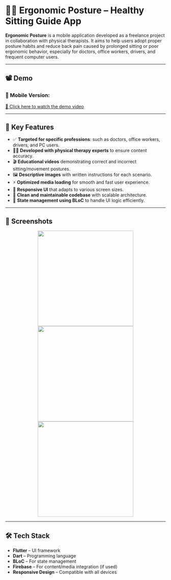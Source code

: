 # 🧘‍♂️ Ergonomic Posture – Healthy Sitting Guide App

**Ergonomic Posture** is a mobile application developed as a freelance project in collaboration with physical therapists. It aims to help users adopt proper posture habits and reduce back pain caused by prolonged sitting or poor ergonomic behavior, especially for doctors, office workers, drivers, and frequent computer users.

---
## 📽️ Demo

### 📱 Mobile Version:
[🔗 Click here to watch the demo video](https://drive.google.com/file/d/11qiFUktQtkZb5LFG9Yi6hiZhCjVQKlqr/view?usp=sharing)

---

## 🎯 Key Features

- ✅ **Targeted for specific professions**: such as doctors, office workers, drivers, and PC users.
- 🧑‍⚕️ **Developed with physical therapy experts** to ensure content accuracy.
- 🎬 **Educational videos** demonstrating correct and incorrect sitting/movement postures.
- 🖼️ **Descriptive images** with written instructions for each scenario.
- ⚡ **Optimized media loading** for smooth and fast user experience.
- 📱 **Responsive UI** that adapts to various screen sizes.
- 🧼 **Clean and maintainable codebase** with scalable architecture.
- 🔄 **State management using BLoC** to handle UI logic efficiently.

---

## 📸 Screenshots

<div align="center">
  <img src="https://raw.githubusercontent.com/ahmedgfouad/Ergonomic_Posture/main/screenshots/1.png" width="300"/>
  <img src="https://raw.githubusercontent.com/ahmedgfouad/Ergonomic_Posture/main/screenshots/2.png" width="300"/>
  <img src="https://raw.githubusercontent.com/ahmedgfouad/Ergonomic_Posture/main/screenshots/3.png" width="300"/>
</div>

---

## 🛠️ Tech Stack

- **Flutter** – UI framework  
- **Dart** – Programming language  
- **BLoC** – For state management  
- **Firebase** – For content/media integration (if used)  
- **Responsive Design** – Compatible with all devices  


